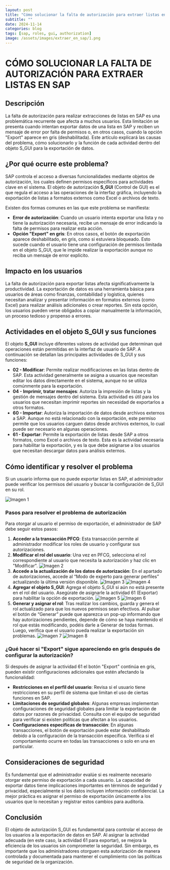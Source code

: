 ```yaml
---
layout: post
title: "Cómo solucionar la falta de autorización para extraer listas en SAP"
subtitle: ""
date: 2024-11-14
categories: blog
tags: [sap, roles, gui, authorization]
image: /assets/images/extraer_en_sap/1.png
---
```


# CÓMO SOLUCIONAR LA FALTA DE AUTORIZACIÓN PARA EXTRAER LISTAS EN SAP

## Descripción

La falta de autorización para realizar extracciones de listas en SAP es una problemática recurrente que afecta a muchos usuarios. Esta limitación se presenta cuando intentan exportar datos de una lista en SAP y reciben un mensaje de error por falta de permisos o, en otros casos, cuando la opción "Export" aparece en gris (deshabilitada). Este artículo explicará las causas del problema, cómo solucionarlo y la función de cada actividad dentro del objeto S_GUI para la exportación de datos.

## ¿Por qué ocurre este problema?

SAP controla el acceso a diversas funcionalidades mediante objetos de autorización, los cuales definen permisos específicos para actividades clave en el sistema. El objeto de autorización **S_GUI** (Control de GUI) es el que regula el acceso a las operaciones de la interfaz gráfica, incluyendo la exportación de listas a formatos externos como Excel o archivos de texto.

Existen dos formas comunes en las que este problema se manifiesta:

- **Error de autorización**: Cuando un usuario intenta exportar una lista y no tiene la autorización necesaria, recibe un mensaje de error indicando la falta de permisos para realizar esta acción.
- **Opción "Export" en gris**: En otros casos, el botón de exportación aparece deshabilitado, en gris, como si estuviera bloqueado. Esto sucede cuando el usuario tiene una configuración de permisos limitada en el objeto S_GUI, que le impide realizar la exportación aunque no reciba un mensaje de error explícito.

## Impacto en los usuarios

La falta de autorización para exportar listas afecta significativamente la productividad. La exportación de datos es una herramienta básica para usuarios de áreas como finanzas, contabilidad y logística, quienes necesitan analizar y presentar información en formatos externos (como Excel) para realizar análisis adicionales o crear reportes. Sin esta opción, los usuarios pueden verse obligados a copiar manualmente la información, un proceso tedioso y propenso a errores.

## Actividades en el objeto S_GUI y sus funciones

El objeto **S_GUI** incluye diferentes valores de actividad que determinan qué operaciones están permitidas en la interfaz de usuario de SAP. A continuación se detallan las principales actividades de S_GUI y sus funciones:

- **02 - Modificar**: Permite realizar modificaciones en las listas dentro de SAP. Esta actividad generalmente se asigna a usuarios que necesitan editar los datos directamente en el sistema, aunque no se utiliza comúnmente para la exportación.
- **04 - Imprimir, tratar mensajes**: Autoriza la impresión de listas y la gestión de mensajes dentro del sistema. Esta actividad es útil para los usuarios que necesitan imprimir reportes sin necesidad de exportarlos a otros formatos.
- **60 - Importar**: Autoriza la importación de datos desde archivos externos a SAP. Aunque no está relacionado con la exportación, este permiso permite que los usuarios carguen datos desde archivos externos, lo cual puede ser necesario en algunas operaciones.
- **61 - Exportar**: Permite la exportación de listas desde SAP a otros formatos, como Excel o archivos de texto. Esta es la actividad necesaria para habilitar la exportación, y es la que debe asignarse a los usuarios que necesitan descargar datos para análisis externos.

## Cómo identificar y resolver el problema

Si un usuario informa que no puede exportar listas en SAP, el administrador puede verificar los permisos del usuario y buscar la configuración de S_GUI en su rol.

![Imagen 1](/assets/images/extraer_en_sap/1.png)

### Pasos para resolver el problema de autorización

Para otorgar al usuario el permiso de exportación, el administrador de SAP debe seguir estos pasos:

1. **Acceder a la transacción PFCG**: Esta transacción permite al administrador modificar los roles de usuario y configurar sus autorizaciones.
2. **Modificar el rol del usuario**: Una vez en PFCG, selecciona el rol correspondiente al usuario que necesita la autorización y haz clic en "Modificar".
![Imagen 2](/assets/images/extraer_en_sap/2.png)
3. **Accede a la actualización de los datos de autorización**: En el apartado de autorizaciones, accede al “Modo de experto para generar perfiles” actualizando la última versión disponible.
![Imagen 3](/assets/images/extraer_en_sap/3.png)
![Imagen 4](/assets/images/extraer_en_sap/4.png)
4. **Agregar el objeto S_GUI**: Agrega el objeto S_GUI si aún no está presente en el rol del usuario. Asegúrate de asignarle la actividad 61 (Exportar) para habilitar la opción de exportación.
![Imagen 5](/assets/images/extraer_en_sap/5.png)
![Imagen 6](/assets/images/extraer_en_sap/6.png)
5. **Generar y asignar el rol**: Tras realizar los cambios, guarda y genera el rol actualizado para que los nuevos permisos sean efectivos. Al pulsar el botón de “Generar” puede que aparezca un pop-up informando que hay autorizaciones pendientes, depende de cómo se haya mantenido el rol que estás modificando, podéis darle a Generar de todas formas. Luego, verifica que el usuario pueda realizar la exportación sin problemas.
![Imagen 7](/assets/images/extraer_en_sap/7.png)
![Imagen 8](/assets/images/extraer_en_sap/8.png)

### ¿Qué hacer si "Export" sigue apareciendo en gris después de configurar la autorización?

Si después de asignar la actividad 61 el botón "Export" continúa en gris, pueden existir configuraciones adicionales que estén afectando la funcionalidad:

- **Restricciones en el perfil del usuario**: Revisa si el usuario tiene restricciones en su perfil de sistema que limitan el uso de ciertas funciones en SAP.
- **Limitaciones de seguridad globales**: Algunas empresas implementan configuraciones de seguridad globales para limitar la exportación de datos por razones de privacidad. Consulta con el equipo de seguridad para verificar si existen políticas que afectan a los usuarios.
- **Configuraciones específicas de transacción**: En algunas transacciones, el botón de exportación puede estar deshabilitado debido a la configuración de la transacción específica. Verifica si el comportamiento ocurre en todas las transacciones o solo en una en particular.

## Consideraciones de seguridad

Es fundamental que el administrador evalúe si es realmente necesario otorgar este permiso de exportación a cada usuario. La capacidad de exportar datos tiene implicaciones importantes en términos de seguridad y privacidad, especialmente si los datos incluyen información confidencial. La mejor práctica es asignar el permiso de exportación únicamente a los usuarios que lo necesitan y registrar estos cambios para auditoría.

## Conclusión

El objeto de autorización S_GUI es fundamental para controlar el acceso de los usuarios a la exportación de datos en SAP. Al asignar la actividad adecuada (en este caso, la actividad 61 para exportar), se mejora la eficiencia de los usuarios sin comprometer la seguridad. Sin embargo, es importante que los administradores otorguen esta autorización de manera controlada y documentada para mantener el cumplimiento con las políticas de seguridad de la organización.
